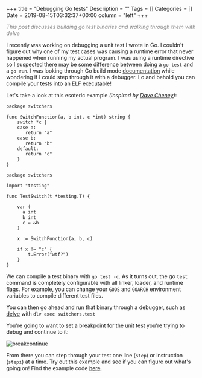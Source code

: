 +++
title = "Debugging Go tests"
Description = ""
Tags = []
Categories = []
Date = 2019-08-15T03:32:37+00:00
column = "left"
+++

<span style="color:grey;font-style: italic;font-size: 14px">
This post discusses building go test binaries and walking through them with delve
</span>

I recently was working on debugging a unit test I wrote in Go. I couldn't figure out why one of my test cases was causing a runtime error that never happened when running my actual program. I was using a runtime directive so I suspected there may be some difference between doing a `go test` and a `go run`. I was looking through Go build mode [documentation](https://golang.org/cmd/go/#hdr-Build_modes) while wondering if I could step through it with a debugger. Lo and behold you can compile your tests into an ELF executable! 

Let's take a look at this esoteric example <i>(inspired by [Dave Cheney](https://twitter.com/davecheney/status/1133172785440624640))</i>:

```
package switchers

func SwitchFunction(a, b int, c *int) string {
    switch *c {
    case a:
       return "a"
    case b:
       return "b"
    default:
       return "c"
    }
}
```

```
package switchers

import "testing"

func TestSwitch(t *testing.T) {

    var (
      a int 
      b int
      c = &b
    )

    x := SwitchFunction(a, b, c)

    if x != "c" {
        t.Error("wtf?")
    }
}
```

We can compile a test binary with `go test -c`. As it turns out, the go `test` command is completely configurable with all linker, loader, and runtime flags. For example, you can change your `GOOS` and `GOARCH` environment variables to compile different test files.

You can then go ahead and run that binary through a debugger, such as [delve](https://github.com/go-delve/delve) with `dlv exec switchers.test`

You're going to want to set a breakpoint for the unit test you're trying to debug and continue to it:

![breakcontinue](/test-build-modes/breakcontinue.png)

From there you can step through your test one line (`step`) or instruction (`stepi`) at a time. Try out this example and see if you can figure out what's going on! Find the example code [here](https://github.com/grantseltzer/switchers-blog-example).